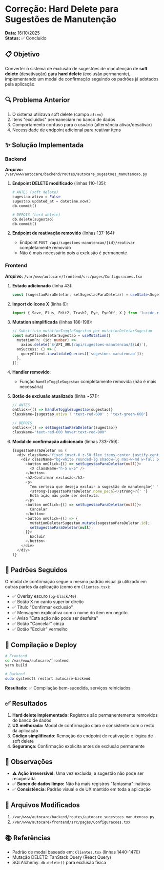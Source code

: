 # Correção: Hard Delete para Sugestões de Manutenção

**Data:** 16/10/2025  
**Status:** ✅ Concluído

## 📋 Objetivo

Converter o sistema de exclusão de sugestões de manutenção de **soft delete** (desativação) para **hard delete** (exclusão permanente), implementando um modal de confirmação seguindo os padrões já adotados pela aplicação.

## 🔍 Problema Anterior

1. O sistema utilizava soft delete (campo `ativo`)
2. Itens "excluídos" permaneciam no banco de dados
3. Comportamento confuso para o usuário (alternância ativar/desativar)
4. Necessidade de endpoint adicional para reativar itens

## ✨ Solução Implementada

### Backend

**Arquivo:** `/var/www/autocare/backend/routes/autocare_sugestoes_manutencao.py`

1. **Endpoint DELETE modificado** (linhas 110-135):
   ```python
   # ANTES (soft delete)
   sugestao.ativo = False
   sugestao.updated_at = datetime.now()
   db.commit()
   
   # DEPOIS (hard delete)
   db.delete(sugestao)
   db.commit()
   ```

2. **Endpoint de reativação removido** (linhas 137-164):
   - Endpoint `POST /api/sugestoes-manutencao/{id}/reativar` completamente removido
   - Não é mais necessário pois a exclusão é permanente

### Frontend

**Arquivo:** `/var/www/autocare/frontend/src/pages/Configuracoes.tsx`

1. **Estado adicionado** (linha 43):
   ```typescript
   const [sugestaoParaDeletar, setSugestaoParaDeletar] = useState<SugestaoManutencao | null>(null);
   ```

2. **Import do ícone X** (linha 6):
   ```typescript
   import { Save, Plus, Edit2, Trash2, Eye, EyeOff, X } from 'lucide-react';
   ```

3. **Mutation simplificada** (linhas 186-198):
   ```typescript
   // Substituiu mutationToggleSugestao por mutationDeletarSugestao
   const mutationDeletarSugestao = useMutation({
     mutationFn: (id: number) => 
       axios.delete(`${API_URL}/api/sugestoes-manutencao/${id}`),
     onSuccess: () => {
       queryClient.invalidateQueries(['sugestoes-manutencao']);
     },
   });
   ```

4. **Handler removido**:
   - Função `handleToggleSugestao` completamente removida (não é mais necessária)

5. **Botão de exclusão atualizado** (linha ~571):
   ```typescript
   // ANTES
   onClick={() => handleToggleSugestao(sugestao)}
   className={sugestao.ativo ? 'text-red-600' : 'text-green-600'}
   
   // DEPOIS
   onClick={() => setSugestaoParaDeletar(sugestao)}
   className="text-red-600 hover:text-red-800"
   ```

6. **Modal de confirmação adicionado** (linhas 733-759):
   ```typescript
   {sugestaoParaDeletar && (
     <div className="fixed inset-0 z-50 flex items-center justify-center bg-black/40">
       <div className="bg-white rounded-lg shadow-lg max-w-md w-full p-6 relative">
         <button onClick={() => setSugestaoParaDeletar(null)}>
           <X className="h-5 w-5" />
         </button>
         <h2>Confirmar exclusão</h2>
         <p>
           Tem certeza que deseja excluir a sugestão de manutenção{' '}
           <strong>{sugestaoParaDeletar.nome_peca}</strong>?{' '}
           Esta ação não pode ser desfeita.
         </p>
         <button onClick={() => setSugestaoParaDeletar(null)}>
           Cancelar
         </button>
         <button onClick={() => {
           mutationDeletarSugestao.mutate(sugestaoParaDeletar.id);
           setSugestaoParaDeletar(null);
         }}>
           Excluir
         </button>
       </div>
     </div>
   )}
   ```

## 🎨 Padrões Seguidos

O modal de confirmação segue o mesmo padrão visual já utilizado em outras partes da aplicação (como em `Clientes.tsx`):

- ✅ Overlay escuro (`bg-black/40`)
- ✅ Botão X no canto superior direito
- ✅ Título "Confirmar exclusão"
- ✅ Mensagem explicativa com o nome do item em negrito
- ✅ Aviso "Esta ação não pode ser desfeita"
- ✅ Botão "Cancelar" cinza
- ✅ Botão "Excluir" vermelho

## 🔧 Compilação e Deploy

```bash
# Frontend
cd /var/www/autocare/frontend
yarn build

# Backend
sudo systemctl restart autocare-backend
```

**Resultado:** ✅ Compilação bem-sucedida, serviços reiniciados

## ✅ Resultados

1. **Hard delete implementado:** Registros são permanentemente removidos do banco de dados
2. **UX melhorada:** Modal de confirmação claro e consistente com o resto da aplicação
3. **Código simplificado:** Remoção do endpoint de reativação e lógica de soft delete
4. **Segurança:** Confirmação explícita antes de exclusão permanente

## 📝 Observações

- ⚠️ **Ação irreversível:** Uma vez excluída, a sugestão não pode ser recuperada
- ✅ **Banco de dados limpo:** Não há mais registros "fantasma" inativos
- ✅ **Consistência:** Padrão visual e de UX mantido em toda a aplicação

## 🔗 Arquivos Modificados

1. `/var/www/autocare/backend/routes/autocare_sugestoes_manutencao.py`
2. `/var/www/autocare/frontend/src/pages/Configuracoes.tsx`

## 📚 Referências

- Padrão de modal baseado em: `Clientes.tsx` (linhas 1440-1470)
- Mutação DELETE: TanStack Query (React Query)
- SQLAlchemy: `db.delete()` para exclusão física
